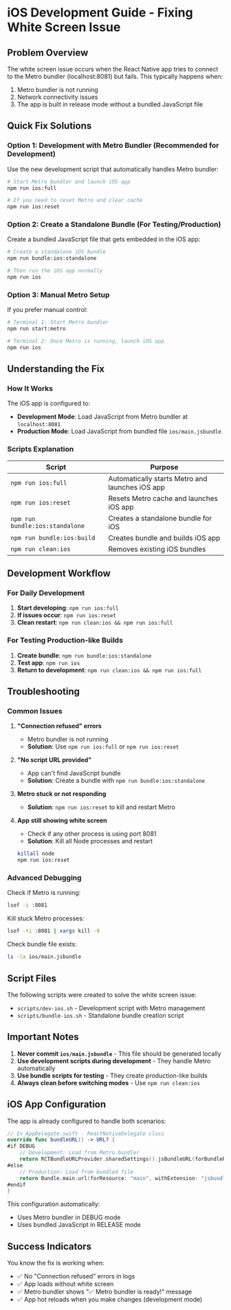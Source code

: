 # iOS Development Guide - Fixing White Screen Issue

## Problem Overview

The white screen issue occurs when the React Native app tries to connect to the Metro bundler (localhost:8081) but fails. This typically happens when:

1. Metro bundler is not running
2. Network connectivity issues
3. The app is built in release mode without a bundled JavaScript file

## Quick Fix Solutions

### Option 1: Development with Metro Bundler (Recommended for Development)

Use the new development script that automatically handles Metro bundler:

```bash
# Start Metro bundler and launch iOS app
npm run ios:full

# If you need to reset Metro and clear cache
npm run ios:reset
```

### Option 2: Create a Standalone Bundle (For Testing/Production)

Create a bundled JavaScript file that gets embedded in the iOS app:

```bash
# Create a standalone iOS bundle
npm run bundle:ios:standalone

# Then run the iOS app normally
npm run ios
```

### Option 3: Manual Metro Setup

If you prefer manual control:

```bash
# Terminal 1: Start Metro bundler
npm run start:metro

# Terminal 2: Once Metro is running, launch iOS app
npm run ios
```

## Understanding the Fix

### How It Works

The iOS app is configured to:
- **Development Mode**: Load JavaScript from Metro bundler at `localhost:8081`
- **Production Mode**: Load JavaScript from bundled file `ios/main.jsbundle`

### Scripts Explanation

| Script | Purpose |
|--------|---------|
| `npm run ios:full` | Automatically starts Metro and launches iOS app |
| `npm run ios:reset` | Resets Metro cache and launches iOS app |
| `npm run bundle:ios:standalone` | Creates a standalone bundle for iOS |
| `npm run bundle:ios:build` | Creates bundle and builds iOS app |
| `npm run clean:ios` | Removes existing iOS bundles |

## Development Workflow

### For Daily Development

1. **Start developing**: `npm run ios:full`
2. **If issues occur**: `npm run ios:reset`
3. **Clean restart**: `npm run clean:ios && npm run ios:full`

### For Testing Production-like Builds

1. **Create bundle**: `npm run bundle:ios:standalone`
2. **Test app**: `npm run ios`
3. **Return to development**: `npm run clean:ios && npm run ios:full`

## Troubleshooting

### Common Issues

1. **"Connection refused" errors**
   - Metro bundler is not running
   - **Solution**: Use `npm run ios:full` or `npm run ios:reset`

2. **"No script URL provided"**
   - App can't find JavaScript bundle
   - **Solution**: Create a bundle with `npm run bundle:ios:standalone`

3. **Metro stuck or not responding**
   - **Solution**: `npm run ios:reset` to kill and restart Metro

4. **App still showing white screen**
   - Check if any other process is using port 8081
   - **Solution**: Kill all Node processes and restart
   ```bash
   killall node
   npm run ios:reset
   ```

### Advanced Debugging

Check if Metro is running:
```bash
lsof -i :8081
```

Kill stuck Metro processes:
```bash
lsof -ti :8081 | xargs kill -9
```

Check bundle file exists:
```bash
ls -la ios/main.jsbundle
```

## Script Files

The following scripts were created to solve the white screen issue:

- `scripts/dev-ios.sh` - Development script with Metro management
- `scripts/bundle-ios.sh` - Standalone bundle creation script

## Important Notes

1. **Never commit `ios/main.jsbundle`** - This file should be generated locally
2. **Use development scripts during development** - They handle Metro automatically
3. **Use bundle scripts for testing** - They create production-like builds
4. **Always clean before switching modes** - Use `npm run clean:ios`

## iOS App Configuration

The app is already configured to handle both scenarios:

```swift
// In AppDelegate.swift - ReactNativeDelegate class
override func bundleURL() -> URL? {
#if DEBUG
    // Development: Load from Metro bundler
    return RCTBundleURLProvider.sharedSettings().jsBundleURL(forBundleRoot: ".expo/.virtual-metro-entry")
#else
    // Production: Load from bundled file
    return Bundle.main.url(forResource: "main", withExtension: "jsbundle")
#endif
}
```

This configuration automatically:
- Uses Metro bundler in DEBUG mode
- Uses bundled JavaScript in RELEASE mode

## Success Indicators

You know the fix is working when:
- ✅ No "Connection refused" errors in logs
- ✅ App loads without white screen
- ✅ Metro bundler shows "✅ Metro bundler is ready!" message
- ✅ App hot reloads when you make changes (development mode) 